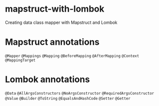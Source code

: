 # mapstruct-with-lombok
Creating data class mapper with Mapstruct and Lombok

# Mapstruct annotations
`@Mapper`
`@Mappings` 
`@Mapping`
`@BeforeMapping`
`@AfterMapping`
`@Context`
`@MappingTarget`

# Lombok annotations
`@Data`
`@AllArgsConstructors`
`@NoArgsConstructor`
`@RequiredArgsConstructor`
`@Value`
`@Builder`
`@ToString`
`@EqualsAndHashCode`
`@Setter`
`@Getter`
